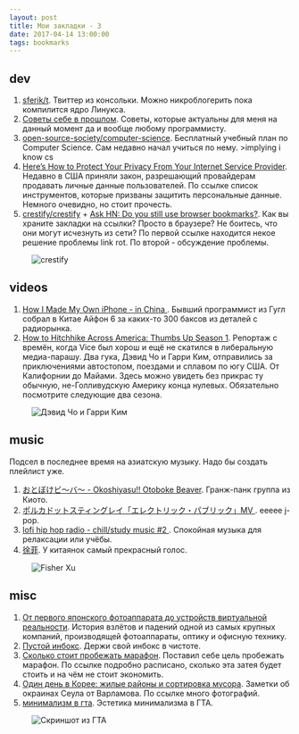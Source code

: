 ```yaml
---
layout: post
title: Мои закладки - 3
date: 2017-04-14 13:00:00
tags: bookmarks
---
```


## dev

1. [sferik/t](https://github.com/sferik/t). Твиттер из консольки. Можно никроблогерить пока компилится ядро Линукса.
2. [Советы себе в прошлом](https://habrahabr.ru/post/139757/). Советы, которые актуальны для меня на данный момент да и вообще любому программисту.
3. [open-source-society/computer-science](https://github.com/open-source-society/computer-science). Бесплатный учебный план по Computer Science. Сам недавно начал учиться по нему. >implying i know cs
4. [Here’s How to Protect Your Privacy From Your Internet Service Provider](https://www.eff.org/deeplinks/2017/04/heres-how-protect-your-privacy-your-internet-service-provider). Недавно в США приняли закон, разрешающий провайдерам продавать личные данные пользователей. По ссылке список инструментов, которые призваны защитить персональные данные. Немного очевидно, но стоит прочесть.
5. [crestify/crestify](https://github.com/crestify/crestify) + [Ask HN: Do you still use browser bookmarks?](https://news.ycombinator.com/item?id=14064096). Как вы храните закладки на ссылки? Просто в браузере? Не боитесь, что они могут исчезнуть из сети? По первой ссылке находится некое решение проблемы link rot. По второй - обсуждение проблемы.

<figure><img src="{{ site.url }}/assets/images/links-3/crestify.png" alt="crestify"></figure>

## videos

1. [How I Made My Own iPhone - in China ](https://www.youtube.com/watch?v=leFuF-zoVzA). Бывший программист из Гугл собрал в Китае Айфон 6 за каких-то 300 баксов из деталей с радиорынка.
2. [How to Hitchhike Across America: Thumbs Up Season 1](https://www.youtube.com/watch?v=QO3-AAVTeDA). Репортаж с времён, когда Vice был хорош и ещё не скатился в либеральную медиа-парашу. Два гука, Дэвид Чо и Гарри Ким, отправились за приключениями автостопом, поездами и сплавом по югу США. От Калифорнии до Майами. Здесь можно увидеть без прикрас ту обычную, не-Голливудскую Америку конца нулевых. Обязательно посмотрите следующие два сезона.

<figure><img src="{{ site.url }}/assets/images/links-3/gooks.png" alt="Дэвид Чо и Гарри Ким"></figure>

## music

Подсел в последнее время на азиатскую музыку. Надо бы создать плейлист уже.

1. [おとぼけビ～バ～ - Okoshiyasu!! Otoboke Beaver](https://vk.com/wall-51400731_1880). Гранж-панк группа из Киото.
2. [ポルカドットスティングレイ「エレクトリック・パブリック」MV ](https://www.youtube.com/watch?v=S5st_BGFpLI). еееее j-pop.
3. [lofi hip hop radio - chill/study music #2 ](https://www.youtube.com/watch?v=jpRdxUMez_0). Спокойная музыка для релаксации или учёбы.
4. [徐菲](https://vk.com/wall-126458104_108). У китаянок самый прекрасный голос.

<figure><img src="{{ site.url }}/assets/images/links-3/fisher_xu.jpg" alt="Fisher Xu"></figure>

## misc

1. [От первого японского фотоаппарата до устройств виртуальной реальности](https://vc.ru/p/canon-story). История взлётов и падений одной из самых крупных компаний, производящей фотоаппараты, оптику и офисную технику.
2. [Пустой инбокс](https://rakh.im/inbox/). Держи свой инбокс в чистоте.
3. [Сколько стоит пробежать марафон](https://journal.tinkoff.ru/marathon/). Поставил себе цель пробежать марафон. По ссылке подробно расписано, сколько эта затея будет стоить и на чём не стоит экономить.
4. [Один день в Корее: жилые районы и сортировка мусора](http://varlamov.ru/2284882.html). Заметки об окраинах Сеула от Варламова. По ссылке много фотографий.
5. [минимализм в гта](https://vk.com/public137068306). Эстетика минимализма в ГТА.

<figure><img src="{{ site.url }}/assets/images/links-3/gta.jpg" alt="Скриншот из ГТА"></figure>

